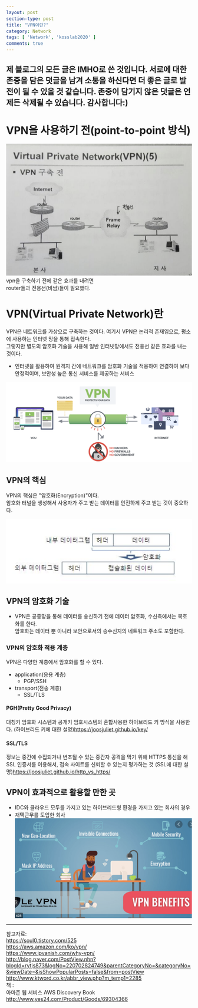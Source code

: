 ```yaml
---
layout: post
section-type: post
title: "VPN이란?"
category: Network
tags: [ 'Network', 'kosslab2020' ]
comments: true
---
```

제 블로그의 모든 글은 IMHO로 쓴 것입니다.
서로에 대한 존중을 담은 덧글을 남겨 소통을 하신다면 더 좋은 글로 발전이 될 수 있을 것 같습니다.
존중이 담기지 않은 덧글은 언제든 삭제될 수 있습니다.
감사합니다:)
---

# VPN을 사용하기 전(point-to-point 방식)
![vpn_before](/images/2020-05-10-vpn/before_vpn.png)
vpn을 구축하기 전에 같은 효과를 내려면  
router들과 전용선(비쌈)들이 필요했다.  




# VPN(Virtual Private Network)란
VPN은 네트워크를 가상으로 구축하는 것이다.
여기서 VPN은 논리적 존재임으로, 평소에 사용하는 인터넷 망을 통해 접속한다.  
그렇지만 별도의 암호화 기술을 사용해 일반 인터넷망에서도 전용선 같은 효과를 내는 것이다.

- 인터넷을 활용하여 원격지 간에 네트워크를 암호화 기술을 적용하여 연결하여 보다 안정적이며, 보안성 높은 통신 서비스를 제공하는 서비스

![vpn](/images/2020-05-10-vpn/vpn.png)





## VPN의 핵심
VPN의 핵심은 "암호화(Encryption)"이다.  
암호화 터널을 생성해서 사용자가 주고 받는 데이터를 안전하게 주고 받는 것이 중요하다.  

![data](/images/2020-05-10-vpn/data.png)


## VPN의 암호화 기술
- VPN은 공중망을 통해 데이터를 송신하기 전에 데이터 암호화, 수신측에서는 복호화를 한다.  
암호화는 데이터 뿐 아니라 보안으로서의 송수신지의 네트워크 주소도 포함한다.


### VPN의 암호화 적용 계층
VPN은 다양한 계층에서 암호화를 할 수 있다.

- application(응용 계층)
  - PGP/SSH
- transport(전송 계층)
  - SSL/TLS


#### PGH(Pretty Good Privacy)
대칭키 암호화 시스템과 공개키 암호시스템의 혼합사용한 하이브리드 키 방식을 사용한다.
(하이브리드 키에 대한 설명)https://joosjuliet.github.io/key/  


#### SSL/TLS
정보는 중간에 수집되거나 변조될 수 있는 중간자 공격을 막기 위해 HTTPS 통신을 해 SSL 인증서를 이용해서, 접속 사이트를 신뢰할 수 있는지 평가하는 것
(SSL에 대한 설명)https://joosjuliet.github.io/http_vs_https/


## VPN이 효과적으로 활용할 만한 곳
- IDC와 클라우드 모두를 가지고 있는 하이브리드형 환경을 가지고 있는 회사의 경우
- 재택근무를 도입한 회사
![nomad](/images/2020-05-10-vpn/nomad.png)

---
참고자료:  
https://soul0.tistory.com/525  
https://aws.amazon.com/ko/vpn/  
https://www.ipvanish.com/why-vpn/  
http://blog.naver.com/PostView.nhn?blogId=rytjs873&logNo=220702824749&parentCategoryNo=&categoryNo=&viewDate=&isShowPopularPosts=false&from=postView  
http://www.ktword.co.kr/abbr_view.php?m_temp1=2285  
책 :  
아마존 웹 서비스 AWS Discovery Book  
http://www.yes24.com/Product/Goods/69304366  
